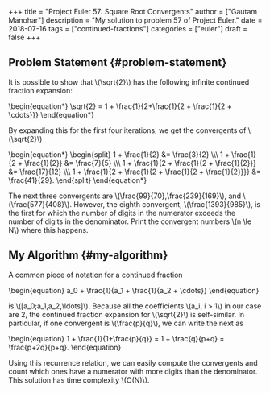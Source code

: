 +++
title = "Project Euler 57: Square Root Convergents"
author = ["Gautam Manohar"]
description = "My solution to problem 57 of Project Euler."
date = 2018-07-16
tags = ["continued-fractions"]
categories = ["euler"]
draft = false
+++

## Problem Statement {#problem-statement}

It is possible to show that \\(\sqrt{2}\\) has the following infinite continued
fraction expansion:

\begin{equation\*}
\sqrt{2} = 1 + \frac{1}{2+\frac{1}{2 + \frac{1}{2 + \cdots}}}
\end{equation\*}

By expanding this for the first four iterations, we get the convergents of
\\(\sqrt{2}\\)

\begin{equation\*}
\begin{split}
1 + \frac{1}{2} &= \frac{3}{2} \\\\\\
1 + \frac{1}{2 + \frac{1}{2}} &= \frac{7}{5} \\\\\\
1 + \frac{1}{2 + \frac{1}{2 + \frac{1}{2}}} &= \frac{17}{12} \\\\\\
1 + \frac{1}{2 + \frac{1}{2 + \frac{1}{2 + \frac{1}{2}}}} &= \frac{41}{29}.
\end{split}
\end{equation\*}

The next three convergents are \\(\frac{99}{70},\frac{239}{169}\\), and
\\(\frac{577}{408}\\). However, the eighth convergent, \\(\frac{1393}{985}\\), is the
first for which the number of digits in the numerator exceeds the number of
digits in the denominator. Print the convergent numbers \\(n \le N\\) where this
happens.


## My Algorithm {#my-algorithm}

A common piece of notation for a continued fraction

\begin{equation}
a\_0 + \frac{1}{a\_1 + \frac{1}{a\_2 + \cdots}}
\end{equation}

is \\([a\_0;a\_1,a\_2,\ldots]\\). Because all the coefficients \\(a\_i, i > 1\\) in our case
are 2, the continued fraction expansion for \\(\sqrt{2}\\) is self-similar. In
particular, if one convergent is \\(\frac{p}{q}\\), we can write the next as

\begin{equation}
1 + \frac{1}{1+\frac{p}{q}} = 1 + \frac{q}{p+q} = \frac{p+2q}{p+q}.
\end{equation}

Using this recurrence relation, we can easily compute the convergents and count
which ones have a numerator with more digits than the denominator. This solution
has time complexity \\(O(N)\\).